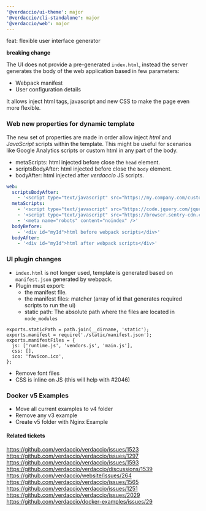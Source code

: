 ```yaml
---
'@verdaccio/ui-theme': major
'@verdaccio/cli-standalone': major
'@verdaccio/web': major
---
```


feat: flexible user interface generator

**breaking change**

The UI does not provide a pre-generated `index.html`, instead the server generates
the body of the web application based in few parameters:

- Webpack manifest
- User configuration details

It allows inject html tags, javascript and new CSS to make the page even more flexible.

### Web new properties for dynamic template

The new set of properties are made in order allow inject _html_ and _JavaScript_ scripts within the template. This
might be useful for scenarios like Google Analytics scripts or custom html in any part of the body.

- metaScripts: html injected before close the `head` element.
- scriptsBodyAfter: html injected before close the `body` element.
- bodyAfter: html injected after _verdaccio_ JS scripts.

```yaml
web:
  scriptsBodyAfter:
    - '<script type="text/javascript" src="https://my.company.com/customJS.min.js"></script>'
  metaScripts:
    - '<script type="text/javascript" src="https://code.jquery.com/jquery-3.5.1.slim.min.js"></script>'
    - '<script type="text/javascript" src="https://browser.sentry-cdn.com/5.15.5/bundle.min.js"></script>'
    - '<meta name="robots" content="noindex" />'
  bodyBefore:
    - '<div id="myId">html before webpack scripts</div>'
  bodyAfter:
    - '<div id="myId">html after webpack scripts</div>'
```

### UI plugin changes

- `index.html` is not longer used, template is generated based on `manifest.json` generated by webpack.
- Plugin must export:
  - the manifest file.
  - the manifest files: matcher (array of id that generates required scripts to run the ui)
  - static path: The absolute path where the files are located in `node_modules`

```
exports.staticPath = path.join(__dirname, 'static');
exports.manifest = require('./static/manifest.json');
exports.manifestFiles = {
  js: ['runtime.js', 'vendors.js', 'main.js'],
  css: [],
  ico: 'favicon.ico',
};
```

- Remove font files
- CSS is inline on JS (this will help with #2046)

### Docker v5 Examples

- Move all current examples to v4 folder
- Remove any v3 example
- Create v5 folder with Nginx Example

#### Related tickets

https://github.com/verdaccio/verdaccio/issues/1523
https://github.com/verdaccio/verdaccio/issues/1297
https://github.com/verdaccio/verdaccio/issues/1593
https://github.com/verdaccio/verdaccio/discussions/1539
https://github.com/verdaccio/website/issues/264
https://github.com/verdaccio/verdaccio/issues/1565
https://github.com/verdaccio/verdaccio/issues/1251
https://github.com/verdaccio/verdaccio/issues/2029
https://github.com/verdaccio/docker-examples/issues/29
